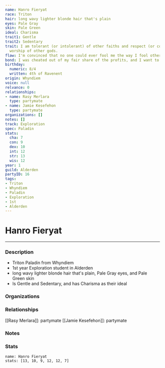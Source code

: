 ```yaml
---
name: Hanro Fieryat
race: Triton
hair: long wavy lighter blonde hair that's plain
eyes: Pale Gray
skin: Pale Green
ideal: Charisma
trait1: Gentle
trait2: Sedentary
trait: I am tolerant (or intolerant) of other faiths and respect (or condemn) the
  worship of other gods.
flaw: I'm convinced that no one could ever fool me the way I fool others.
bond: I was cheated out of my fair share of the profits, and I want to get my due.
birthday:
  numeric: 8/4
  written: 4th of Ravenent
origin: Whyndiem
voice: null
relvance: 0
relationships:
- name: Rasy Merlara
  type: partymate
- name: Jamie Kesefehon
  type: partymate
organizations: []
notes: []
track: Exploration
spec: Paladin
stats:
  cha: 7
  con: 9
  dex: 10
  int: 12
  str: 13
  wis: 12
year: 1
guild: Alderden
partyID: 16
tags:
- Triton
- Whyndiem
- Paladin
- Exploration
- 1st
- Alderden
---
```

# Hanro Fieryat
---
### Description
- Triton Paladin from Whyndiem
- 1st year Exploration student in Alderden
- long wavy lighter blonde hair that's plain, Pale Gray eyes, and Pale Green skin
- Is Gentle and Sedentary, and has Charisma as their ideal

### Organizations

### Relationships
[[Rasy Merlara]]: partymate
[[Jamie Kesefehon]]: partymate

### Notes

### Stats
```statblock
name: Hanro Fieryat
stats: [13, 10, 9, 12, 12, 7]
```